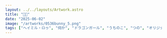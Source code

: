 ```yaml
---
layout: ../../layouts/Artwork.astro
title: "🐇🦎"
date: "2025-06-02"
image: "/artworks/0536bunny_5.png"
tags: ["ヘイミル・ロゥ", "伺か", "ドラゴンガール", "うちのこ", "つの", "オリジナル","バニーガール"]
---
```


